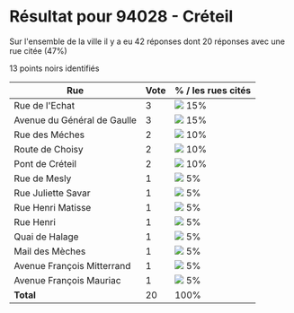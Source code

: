 # Résultat pour 94028 - Créteil

Sur l'ensemble de la ville il y a eu 42 réponses dont 20 réponses avec une rue citée (47%)

13 points noirs identifiés

| Rue | Vote | % / les rues cités|
|-----|------|-------------------|
| Rue de l'Echat | 3 | <img src="../../img/bar_15.gif" />&nbsp;15%|
| Avenue du Général de Gaulle | 3 | <img src="../../img/bar_15.gif" />&nbsp;15%|
| Rue des Méches | 2 | <img src="../../img/bar_10.gif" />&nbsp;10%|
| Route de Choisy | 2 | <img src="../../img/bar_10.gif" />&nbsp;10%|
| Pont de Créteil | 2 | <img src="../../img/bar_10.gif" />&nbsp;10%|
| Rue de Mesly | 1 | <img src="../../img/bar_5.gif" />&nbsp;5%|
| Rue Juliette Savar | 1 | <img src="../../img/bar_5.gif" />&nbsp;5%|
| Rue Henri Matisse | 1 | <img src="../../img/bar_5.gif" />&nbsp;5%|
| Rue Henri | 1 | <img src="../../img/bar_5.gif" />&nbsp;5%|
| Quai de Halage | 1 | <img src="../../img/bar_5.gif" />&nbsp;5%|
| Mail des Mèches | 1 | <img src="../../img/bar_5.gif" />&nbsp;5%|
| Avenue François Mitterrand | 1 | <img src="../../img/bar_5.gif" />&nbsp;5%|
| Avenue François Mauriac | 1 | <img src="../../img/bar_5.gif" />&nbsp;5%|
| **Total** | 20 | 100%|
